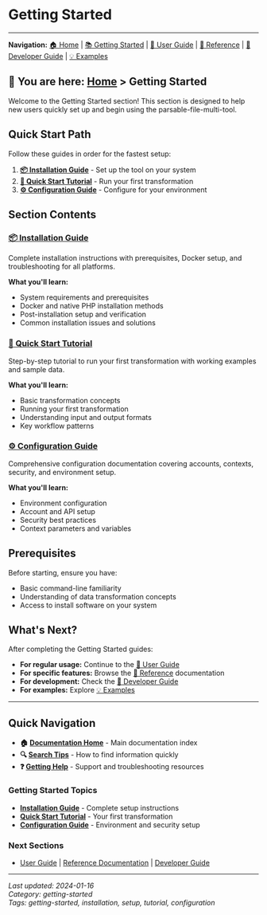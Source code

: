 # Getting Started

---
**Navigation:** [🏠 Home](../index.md) | [📚 Getting Started](./) | [👥 User Guide](../user-guide/) | [📖 Reference](../reference/) | [🔧 Developer Guide](../developer-guide/) | [💡 Examples](../examples/)

**📍 You are here:** [Home](../index.md) > Getting Started
---

Welcome to the Getting Started section! This section is designed to help new users quickly set up and begin using the parsable-file-multi-tool.

## Quick Start Path

Follow these guides in order for the fastest setup:

1. **[📦 Installation Guide](./installation.md)** - Set up the tool on your system
2. **[🚀 Quick Start Tutorial](./quick-start.md)** - Run your first transformation
3. **[⚙️ Configuration Guide](./configuration.md)** - Configure for your environment

## Section Contents

### [📦 Installation Guide](./installation.md)
Complete installation instructions with prerequisites, Docker setup, and troubleshooting for all platforms.

**What you'll learn:**
- System requirements and prerequisites
- Docker and native PHP installation methods
- Post-installation setup and verification
- Common installation issues and solutions

### [🚀 Quick Start Tutorial](./quick-start.md)
Step-by-step tutorial to run your first transformation with working examples and sample data.

**What you'll learn:**
- Basic transformation concepts
- Running your first transformation
- Understanding input and output formats
- Key workflow patterns

### [⚙️ Configuration Guide](./configuration.md)
Comprehensive configuration documentation covering accounts, contexts, security, and environment setup.

**What you'll learn:**
- Environment configuration
- Account and API setup
- Security best practices
- Context parameters and variables

## Prerequisites

Before starting, ensure you have:
- Basic command-line familiarity
- Understanding of data transformation concepts
- Access to install software on your system

## What's Next?

After completing the Getting Started guides:

- **For regular usage:** Continue to the [👥 User Guide](../user-guide/)
- **For specific features:** Browse the [📖 Reference](../reference/) documentation
- **For development:** Check the [🔧 Developer Guide](../developer-guide/)
- **For examples:** Explore [💡 Examples](../examples/)

---

## Quick Navigation

- **🏠 [Documentation Home](../index.md)** - Main documentation index
- **🔍 [Search Tips](../index.md#search-tips)** - How to find information quickly
- **❓ [Getting Help](../user-guide/debugging.md#getting-help)** - Support and troubleshooting resources

### Getting Started Topics
- **[Installation Guide](./installation.md)** - Complete setup instructions
- **[Quick Start Tutorial](./quick-start.md)** - Your first transformation
- **[Configuration Guide](./configuration.md)** - Environment and security setup

### Next Sections
- [User Guide](../user-guide/) | [Reference Documentation](../reference/) | [Developer Guide](../developer-guide/)

---
*Last updated: 2024-01-16*  
*Category: getting-started*  
*Tags: getting-started, installation, setup, tutorial, configuration*
